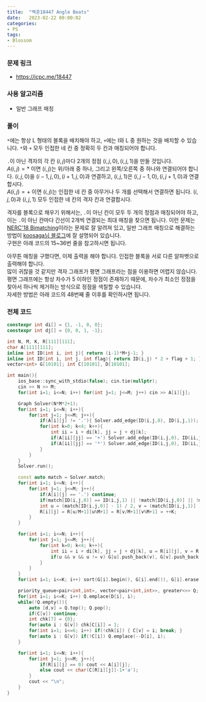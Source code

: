 ```yaml
---
title:  "백준18447 Angle Beats"
date:   2023-02-22 00:00:02
categories:
- PS
tags:
- Blossom
---
```


### 문제 링크
* https://icpc.me/18447

### 사용 알고리즘
* 일반 그래프 매칭

### 풀이
`*`에는 항상 L 형태의 블록을 배치해야 하고, `+`에는 I와 L 중 원하는 것을 배치할 수 있습니다. `*`와 `+` 모두 인접한 네 칸 중 정확히 두 칸과 매칭되어야 합니다.

`.`이 아닌 격자의 각 칸 $(i, j)$마다 2개의 정점 $(i, j, 0), (i, j, 1)$을 만들 것입니다.<br>
$A(i,j)=\ast$ 이면 $(i,j)$는 위/아래 중 하나, 그리고 왼쪽/오른쪽 중 하나와 연결되어야 합니다. $(i,j,0)$을 $(i-1,j,0), (i+1,j,0)$과 연결하고, $(i,j,1)$은 $(i,j-1,0), (i,j+1,0)$과 연결합시다.<br>
$A(i,j)=+$ 이면 $(i,j)$는 인접한 네 칸 중 아무거나 두 개를 선택해서 연결하면 됩니다. $(i,j,0)$과 $(i,j,1)$ 모두 인접한 네 칸의 격자 칸과 연결합시다.

격자를 블록으로 채우기 위해서는, `.`이 아닌 칸이 모두 두 개의 정점과 매칭되어야 하고, 이는 `.`이 아닌 칸마다 간선이 2개씩 연결되는 최대 매칭을 찾으면 됩니다. 이런 문제는 [NERC'18 Bimatching](https://www.acmicpc.net/problem/16661)이라는 문제로 잘 알려져 있고, 일반 그래프 매칭으로 해결하는 방법이 [koosaga님 블로그](https://koosaga.com/258)에 잘 설명되어 있습니다.<br>
구현은 아래 코드의 15~36번 줄을 참고하시면 됩니다.

아무튼 매칭을 구했다면, 이제 출력을 해야 합니다. 인접한 블록을 서로 다른 알파벳으로 출력해야 합니다.<br>
많이 귀찮을 것 같지만 격자 그래프가 평면 그래프라는 점을 이용하면 어렵지 않습니다. 평면 그래프에는 항상 차수가 5 이하인 정점이 존재하기 때문에, 차수가 최소인 정점을 찾아서 하나씩 제거하는 방식으로 정점을 색칠할 수 있습니다.<br>
자세한 방법은 아래 코드의 48번째 줄 이후를 확인하시면 됩니다.

### 전체 코드
```cpp
constexpr int di[] = {1, -1, 0, 0};
constexpr int dj[] = {0, 0, 1, -1};

int N, M, K, R[111][111];
char A[111][111];
inline int ID(int i, int j){ return (i-1)*M+j-1; }
inline int ID(int i, int j, int flag){ return ID(i,j) * 2 + flag + 1; }
vector<int> G[10101]; int C[10101], D[10101];

int main(){
    ios_base::sync_with_stdio(false); cin.tie(nullptr);
    cin >> N >> M;
    for(int i=1; i<=N; i++) for(int j=1; j<=M; j++) cin >> A[i][j];

    Graph Solver(N*M*2+1);
    for(int i=1; i<=N; i++){
        for(int j=1; j<=M; j++){
            if(A[i][j] != '.'){ Solver.add_edge(ID(i,j,0), ID(i,j,1)); continue; }
            for(int k=0; k<4; k++){
                int ii = i + di[k], jj = j + dj[k];
                if(A[ii][jj] == '+') Solver.add_edge(ID(i,j,0), ID(ii,jj,0)), Solver.add_edge(ID(i,j,0), ID(ii,jj,1));
                if(A[ii][jj] == '*') Solver.add_edge(ID(i,j,0), ID(ii,jj,k/2));
            }
        }
    }
    Solver.run();

    const auto match = Solver.match;
    for(int i=1; i<=N; i++){
        for(int j=1; j<=M; j++){
            if(A[i][j] == '.') continue;
            if(match[ID(i,j,0)] == ID(i,j,1) || !match[ID(i,j,0)] || !match[ID(i,j,1)]) continue;
            int u = (match[ID(i,j,0)] - 1) / 2, v = (match[ID(i,j,1)] - 1) / 2;
            R[i][j] = R[u/M+1][u%M+1] = R[v/M+1][v%M+1] = ++K;
        }
    }

    for(int i=1; i<=N; i++){
        for(int j=1; j<=M; j++){
            for(int k=0; k<4; k++){
                int ii = i + di[k], jj = j + dj[k], u = R[i][j], v = R[ii][jj];
                if(u && v && u != v) G[u].push_back(v), G[v].push_back(u);
            }
        }
    }
    for(int i=1; i<=K; i++) sort(G[i].begin(), G[i].end()), G[i].erase(unique(G[i].begin(), G[i].end()), G[i].end()), D[i] = G[i].size();

    priority_queue<pair<int,int>, vector<pair<int,int>>, greater<>> Q;
    for(int i=1; i<=K; i++) Q.emplace(D[i], i);
    while(!Q.empty()){
        auto [d,v] = Q.top(); Q.pop();
        if(C[v]) continue;
        int chk[7] = {0};
        for(auto i : G[v]) chk[C[i]] = 1;
        for(int i=1; i<=6; i++) if(!chk[i]) { C[v] = i; break; }
        for(auto i : G[v]) if(!C[i]) Q.emplace(--D[i], i);
    }

    for(int i=1; i<=N; i++){
        for(int j=1; j<=M; j++){
            if(R[i][j] == 0) cout << A[i][j];
            else cout << char(C[R[i][j]]-1+'a');
        }
        cout << "\n";
    }
}
```

